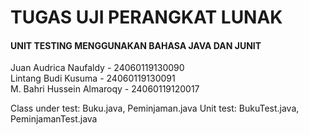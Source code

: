 # TUGAS UJI PERANGKAT LUNAK
#### UNIT TESTING MENGGUNAKAN BAHASA JAVA DAN JUNIT

Juan Audrica Naufaldy -	24060119130090  
Lintang Budi Kusuma	-	24060119130091  
M. Bahri Hussein Almaroqy	- 24060119120017

Class under test: Buku.java, Peminjaman.java
Unit test: BukuTest.java, PeminjamanTest.java
